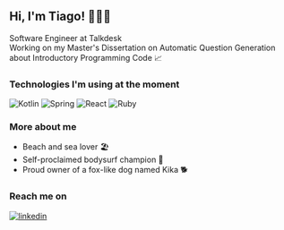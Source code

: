 ## Hi, I'm Tiago! 🧑🏻‍💻 

Software Engineer at Talkdesk  
Working on my Master's Dissertation on Automatic Question Generation about Introductory Programming Code 📈

### Technologies I'm using at the moment

![Kotlin](https://img.shields.io/badge/-Kotlin-FB8500?style=flat-square&logo=Kotlin&logoColor=white)
![Spring](https://img.shields.io/badge/-Spring-brightgreen?style=flat-square&logo=Spring&logoColor=white)
![React](https://img.shields.io/badge/-React-00BAFB?style=flat-square&logo=React&logoColor=white)
![Ruby](https://img.shields.io/badge/-Ruby-FB0000?style=flat-square&logo=Ruby&logoColor=white)

### More about me

- Beach and sea lover 🏖️
- Self-proclaimed bodysurf champion 🌊
- Proud owner of a fox-like dog named Kika 🐕

### Reach me on

[![linkedin](https://img.shields.io/badge/-tiagomartinhos-blue?style=flat-square&logo=Linkedin&logoColor=white&link=https://www.linkedin.com/in/tiagomartinhos/)](https://www.linkedin.com/in/tiagomartinhos/)
